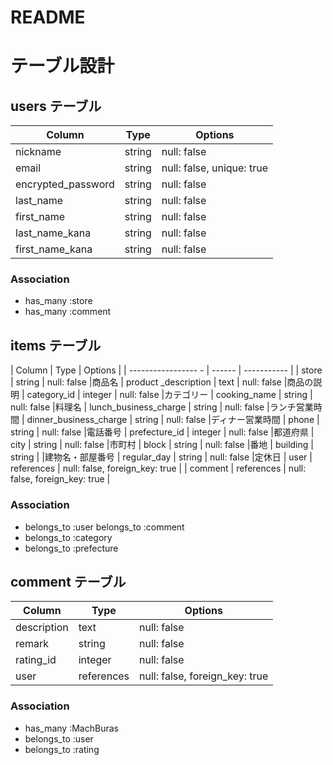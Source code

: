 # README

# テーブル設計

## users テーブル

| Column             | Type          | Options     |
| ------------------ | ------        | ----------- |
| nickname           | string        | null: false |ニックネーム
| email              | string        | null: false, unique: true |
| encrypted_password | string        | null: false |パスワード
| last_name          | string        | null: false |苗字
| first_name         | string        | null: false |名前
| last_name_kana     | string        | null: false |苗字（カナ）
| first_name_kana    | string        | null: false |名前（カナ）

### Association

- has_many :store
- has_many :comment


## items テーブル

| Column                 | Type    | Options     |
| -----------------    - | ------  | ----------- |
| store                  | string  | null: false |商品名
| product _description   | text    | null: false |商品の説明
| category_id            | integer | null: false |カテゴリー
| cooking_name           | string  | null: false |料理名
| lunch_business_charge  | string  | null: false |ランチ営業時間
| dinner_business_charge | string  | null: false |ディナー営業時間
| phone                  | string  | null: false |電話番号
| prefecture_id          | integer | null: false |都道府県
| city                   | string  | null: false |市町村
| block                  | string  | null: false |番地
| building               | string  |             |建物名・部屋番号
| regular_day            | string  | null: false |定休日
| user                   | references | null: false, foreign_key: true |
| comment                | references | null: false, foreign_key: true |


### Association

- belongs_to :user
  belongs_to :comment
- belongs_to :category
- belongs_to :prefecture




## comment テーブル

| Column             | Type       | Options                        |
| ------             | ---------- | ------------------------------ |
| description        | text       | null: false |説明
| remark             | string     | null: false |内容
| rating_id             | integer    | null: false |評価
| user               | references | null: false, foreign_key: true |

### Association

- has_many :MachBuras
- belongs_to :user
- belongs_to :rating


